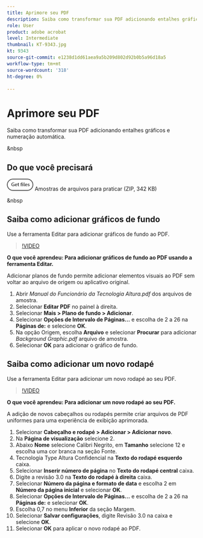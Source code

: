 ```yaml
---
title: Aprimore seu PDF
description: Saiba como transformar sua PDF adicionando entalhes gráficos e numeração automática
role: User
product: adobe acrobat
level: Intermediate
thumbnail: KT-9343.jpg
kt: 9343
source-git-commit: e1238d1dd61aea9a5b209d802d92b0b5a96d18a5
workflow-type: tm+mt
source-wordcount: '318'
ht-degree: 0%

---
```


# Aprimore seu PDF

Saiba como transformar sua PDF adicionando entalhes gráficos e numeração automática.

&amp;nbsp

## Do que você precisará

[![Obter arquivos](../assets/Getfiles.png)](../assets/Enhance.zip)   Amostras de arquivos para praticar (ZIP, 342 KB)

&amp;nbsp

## Saiba como adicionar gráficos de fundo

Use a ferramenta Editar para adicionar gráficos de fundo ao PDF.

>[!VIDEO](https://video.tv.adobe.com/v/338746?hidetitle=true)

**O que você aprendeu: Para adicionar gráficos de fundo ao PDF usando a ferramenta Editar.**

Adicionar planos de fundo permite adicionar elementos visuais ao PDF sem voltar ao arquivo de origem ou aplicativo original.

1. Abrir *Manual do Funcionário da Tecnologia Altura.pdf* dos arquivos de amostra.
1. Selecionar **Editar PDF** no painel à direita.
1. Selecionar **Mais > Plano de fundo > Adicionar**.
1. Selecionar **Opções de Intervalo de Páginas...** e escolha de 2 a 26 na **Páginas de:** e selecione **OK**.
1. Na opção Origem, escolha **Arquivo** e selecionar **Procurar** para adicionar *Background Graphic.pdf* arquivo de amostra.
1. Selecionar **OK** para adicionar o gráfico de fundo.

## Saiba como adicionar um novo rodapé

Use a ferramenta Editar para adicionar um novo rodapé ao seu PDF.

>[!VIDEO](https://video.tv.adobe.com/v/338745?hidetitle=true)

**O que você aprendeu: Para adicionar um novo rodapé ao seu PDF.**

A adição de novos cabeçalhos ou rodapés permite criar arquivos de PDF uniformes para uma experiência de exibição aprimorada.

1. Selecionar **Cabeçalho e rodapé > Adicionar > Adicionar novo**.
1. Na **Página de visualização** selecione 2.
1. Abaixo **Nome** selecione Calibri Negrito, em **Tamanho** selecione 12 e escolha uma cor branca na seção Fonte.
1. Tecnologia Type Altura Confidencial na **Texto do rodapé esquerdo** caixa.
1. Selecionar **Inserir número de página** no **Texto do rodapé central** caixa.
1. Digite a revisão 3.0 na **Texto do rodapé à direita** caixa.
1. Selecionar **Número da página e formato de data** e escolha 2 em **Número da página inicial** e selecionar **OK**.
1. Selecionar **Opções de Intervalo de Páginas...** e escolha de 2 a 26 na **Páginas de:** e selecionar **OK**.
1. Escolha 0,7 no menu **Inferior** da seção Margem.
1. Selecionar **Salvar configurações**, digite Revisão 3.0 na caixa e selecione **OK**.
1. Selecionar **OK** para aplicar o novo rodapé ao PDF.


